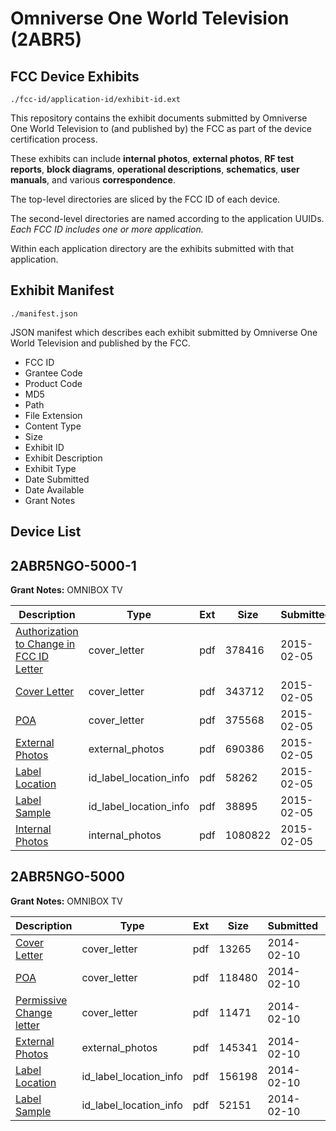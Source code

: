# Omniverse One World Television (2ABR5)
## FCC Device Exhibits

```
./fcc-id/application-id/exhibit-id.ext
```

This repository contains the exhibit documents submitted by Omniverse One World Television to (and published by) the FCC as part of the device certification process.

These exhibits can include **internal photos**, **external photos**, **RF test reports**, **block diagrams**, **operational descriptions**, **schematics**, **user manuals**, and various **correspondence**.

The top-level directories are sliced by the FCC ID of each device.

The second-level directories are named according to the application UUIDs. *Each FCC ID includes one or more application.*

Within each application directory are the exhibits submitted with that application. 

## Exhibit Manifest

```
./manifest.json
```

JSON manifest which describes each exhibit submitted by Omniverse One World Television and published by the FCC.

- FCC ID
- Grantee Code
- Product Code
- MD5
- Path
- File Extension
- Content Type
- Size
- Exhibit ID
- Exhibit Description
- Exhibit Type
- Date Submitted
- Date Available
- Grant Notes

## Device List
## 2ABR5NGO-5000-1
**Grant Notes:** OMNIBOX TV

| Description | Type | Ext | Size | Submitted | Available |
| ----------- | ---- | --- | ---- | --------- | --------- |
| [Authorization to Change in FCC ID Letter](2ABR5NGO-5000-1/677d8efeb8defb7938b44002b19a0551/2524343.pdf) | cover_letter | pdf | 378416 | 2015-02-05 | 2015-02-05 |
| [Cover Letter](2ABR5NGO-5000-1/677d8efeb8defb7938b44002b19a0551/2524344.pdf) | cover_letter | pdf | 343712 | 2015-02-05 | 2015-02-05 |
| [POA](2ABR5NGO-5000-1/677d8efeb8defb7938b44002b19a0551/2524348.pdf) | cover_letter | pdf | 375568 | 2015-02-05 | 2015-02-05 |
| [External Photos](2ABR5NGO-5000-1/677d8efeb8defb7938b44002b19a0551/2524345.pdf) | external_photos | pdf | 690386 | 2015-02-05 | 2015-02-05 |
| [Label Location](2ABR5NGO-5000-1/677d8efeb8defb7938b44002b19a0551/2524346.pdf) | id_label_location_info | pdf | 58262 | 2015-02-05 | 2015-02-05 |
| [Label Sample](2ABR5NGO-5000-1/677d8efeb8defb7938b44002b19a0551/2524347.pdf) | id_label_location_info | pdf | 38895 | 2015-02-05 | 2015-02-05 |
| [Internal Photos](2ABR5NGO-5000-1/677d8efeb8defb7938b44002b19a0551/2523648.pdf) | internal_photos | pdf | 1080822 | 2015-02-05 | 2015-02-05 |
## 2ABR5NGO-5000
**Grant Notes:** OMNIBOX TV

| Description | Type | Ext | Size | Submitted | Available |
| ----------- | ---- | --- | ---- | --------- | --------- |
| [Cover Letter](2ABR5NGO-5000/2241610342133a89c3f6239ab2765507/2185928.pdf) | cover_letter | pdf | 13265 | 2014-02-10 | 2014-02-10 |
| [POA](2ABR5NGO-5000/2241610342133a89c3f6239ab2765507/2185932.pdf) | cover_letter | pdf | 118480 | 2014-02-10 | 2014-02-10 |
| [Permissive Change letter](2ABR5NGO-5000/2241610342133a89c3f6239ab2765507/2185933.pdf) | cover_letter | pdf | 11471 | 2014-02-10 | 2014-02-10 |
| [External Photos](2ABR5NGO-5000/2241610342133a89c3f6239ab2765507/2185929.pdf) | external_photos | pdf | 145341 | 2014-02-10 | 2014-02-10 |
| [Label Location](2ABR5NGO-5000/2241610342133a89c3f6239ab2765507/2185930.pdf) | id_label_location_info | pdf | 156198 | 2014-02-10 | 2014-02-10 |
| [Label Sample](2ABR5NGO-5000/2241610342133a89c3f6239ab2765507/2185931.pdf) | id_label_location_info | pdf | 52151 | 2014-02-10 | 2014-02-10 |
